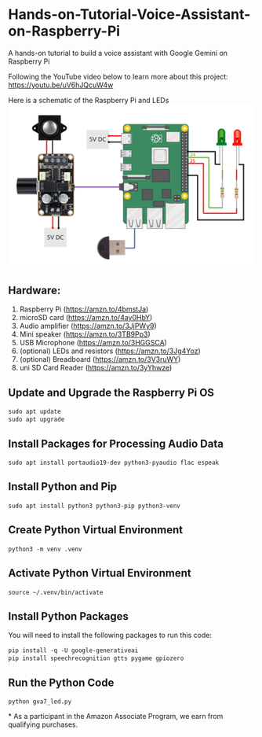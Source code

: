 # Hands-on-Tutorial-Voice-Assistant-on-Raspberry-Pi
A hands-on tutorial to build a voice assistant with Google Gemini on Raspberry Pi

Following the YouTube video below to learn more about this project:    
https://youtu.be/uV6hJQcuW4w


Here is a schematic of the Raspberry Pi and LEDs    
<img src="https://github.com/techmakerai/Hands-on-Tutorial-Voice-Assistant-on-Raspberry-Pi/blob/main/schematic.png" width="720"/>
 
## Hardware:
1. Raspberry Pi (https://amzn.to/4bmstJa)
2. microSD card (https://amzn.to/4ay0HbY)
3. Audio amplifier (https://amzn.to/3JjPWy9)
4. Mini speaker (https://amzn.to/3TB9Pp3)     
5. USB Microphone (https://amzn.to/3HGGSCA) 
6. (optional) LEDs and resistors (https://amzn.to/3Jg4Yoz)
7. (optional) Breadboard (https://amzn.to/3V3ruWY)
8. uni SD Card Reader (https://amzn.to/3yYhwze) 

## Update and Upgrade the Raspberry Pi OS 

```console
sudo apt update
sudo apt upgrade
```

## Install Packages for Processing Audio Data

```console  
sudo apt install portaudio19-dev python3-pyaudio flac espeak 
```   

## Install Python and Pip
```console 
sudo apt install python3 python3-pip python3-venv
```   

## Create Python Virtual Environment 
```console 
python3 -m venv .venv
```   
## Activate Python Virtual Environment 
```console 
source ~/.venv/bin/activate
```  

## Install Python Packages 
You will need to install the following packages to run this code: 

```console
pip install -q -U google-generativeai
pip install speechrecognition gtts pygame gpiozero
```

## Run the Python Code
```console 
python gva7_led.py
``` 



\* As a participant in the Amazon Associate Program, we earn from qualifying purchases.  
